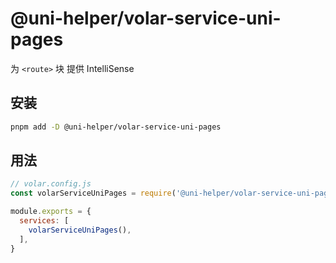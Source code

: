 # @uni-helper/volar-service-uni-pages

为 `<route>` 块 提供 IntelliSense

## 安装

```bash
pnpm add -D @uni-helper/volar-service-uni-pages
```

## 用法

```js
// volar.config.js
const volarServiceUniPages = require('@uni-helper/volar-service-uni-pages')

module.exports = {
  services: [
    volarServiceUniPages(),
  ],
}
```
